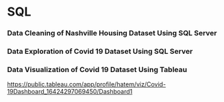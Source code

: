 # SQL

### Data Cleaning of Nashville Housing Dataset Using SQL Server
### Data Exploration of Covid 19 Dataset Using SQL Server
### Data Visualization of Covid 19 Dataset Using Tableau 
https://public.tableau.com/app/profile/hatem/viz/Covid-19Dashboard_16424297069450/Dashboard1
